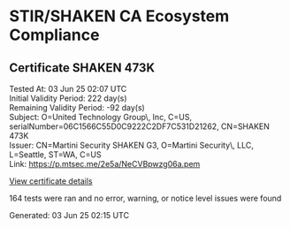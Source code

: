 # STIR/SHAKEN CA Ecosystem Compliance

## Certificate SHAKEN 473K

Tested At: 03 Jun 25 02:07 UTC\
Initial Validity Period: 222 day(s)\
Remaining Validity Period: -92 day(s)\
Subject: O=United Technology Group\\, Inc, C=US, serialNumber=06C1566C55D0C9222C2DF7C531D21262, CN=SHAKEN 473K\
Issuer: CN=Martini Security SHAKEN G3, O=Martini Security\\, LLC, L=Seattle, ST=WA, C=US\
Link: https://p.mtsec.me/2e5a/NeCVBpwzg06a.pem

[View certificate details](https://x509.io/?cert=MIIDJTCCAsygAwIBAgIUNeCVBpwzg06aEey6s851%2BR5rVh4wCgYIKoZIzj0EAwIwcTELMAkGA1UEBhMCVVMxCzAJBgNVBAgTAldBMRAwDgYDVQQHEwdTZWF0dGxlMR4wHAYDVQQKExVNYXJ0aW5pIFNlY3VyaXR5LCBMTEMxIzAhBgNVBAMTGk1hcnRpbmkgU2VjdXJpdHkgU0hBS0VOIEczMB4XDTI0MDcyMzE4MjY1MFoXDTI1MDMwMjE1MTc0OFowdTEUMBIGA1UEAxMLU0hBS0VOIDQ3M0sxKTAnBgNVBAUTIDA2QzE1NjZDNTVEMEM5MjIyQzJERjdDNTMxRDIxMjYyMQswCQYDVQQGEwJVUzElMCMGA1UEChMcVW5pdGVkIFRlY2hub2xvZ3kgR3JvdXAsIEluYzBZMBMGByqGSM49AgEGCCqGSM49AwEHA0IABIARNFFkG8khtUPQ6pxe1KU9Hb8x%2FEei%2BQPMc%2FuFQfl2ZIMR4%2Fr7ZRljSxe2kIUROy207S%2FIT2RqJpHcQ6SDKhWjggE8MIIBODAOBgNVHQ8BAf8EBAMCB4AwDAYDVR0TAQH%2FBAIwADAdBgNVHQ4EFgQU4fNehQP6efDfGKB5fL82owJqykIwHwYDVR0jBBgwFoAULlpBUybicKpsAcDmdvDuIvczDxwwgaYGA1UdHwSBnjCBmzCBmKA6oDiGNmh0dHBzOi8vYXV0aGVudGljYXRlLWFwaS5pY29uZWN0aXYuY29tL2Rvd25sb2FkL3YxL2NybKJapFgwVjEUMBIGA1UEBwwLQnJpZGdld2F0ZXIxCzAJBgNVBAgMAk5KMRMwEQYDVQQDDApTVEktUEEgQ1JMMQswCQYDVQQGEwJVUzEPMA0GA1UECgwGU1RJLVBBMBYGCCsGAQUFBwEaBAowCKAGFgQ0NzNLMBcGA1UdIAQQMA4wDAYKYIZIAYb%2FCQEBBDAKBggqhkjOPQQDAgNHADBEAiBxogBkQHCHLJ2h6bN9srhRJhqa1fd2XU7rA3afXBs91AIgZiINRlPq7ACTTf9RtjKgZJApnXIhAM3ikjK74WeFPcE%3D)

164 tests were ran and no error, warning, or notice level issues were found


Generated: 03 Jun 25 02:15 UTC